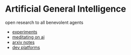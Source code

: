 # Artificial General Intelligence
open research to all benevolent agents

- [experiments](experiments)
- [meditating on ai](meditating-on-ai)
- [arxiv notes](arxiv-notes)
- [dev platforms](dev-platforms)